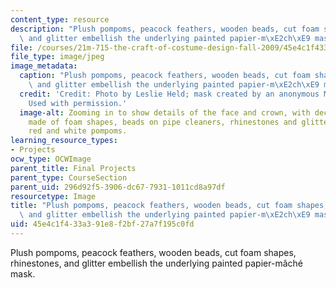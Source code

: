 ```yaml
---
content_type: resource
description: "Plush pompoms, peacock feathers, wooden beads, cut foam shapes, rhinestones,\
  \ and glitter embellish the underlying painted papier-m\xE2ch\xE9 mask."
file: /courses/21m-715-the-craft-of-costume-design-fall-2009/45e4c1f433a391e8f2bf27a7f195c0fd_IMG_1073.jpg
file_type: image/jpeg
image_metadata:
  caption: "Plush pompoms, peacock feathers, wooden beads, cut foam shapes, rhinestones,\
    \ and glitter embellish the underlying painted papier-m\xE2ch\xE9 mask."
  credit: 'Credit: Photo by Leslie Held; mask created by an anonymous MIT student.
    Used with permission.'
  image-alt: Zooming in to show details of the face and crown, with decorative elements
    made of foam shapes, beads on pipe cleaners, rhinestones and glitter, and large
    red and white pompoms.
learning_resource_types:
- Projects
ocw_type: OCWImage
parent_title: Final Projects
parent_type: CourseSection
parent_uid: 296d92f5-3906-dc67-7931-1011cd8a97df
resourcetype: Image
title: "Plush pompoms, peacock feathers, wooden beads, cut foam shapes, rhinestones,\
  \ and glitter embellish the underlying painted papier-m\xE2ch\xE9 mask"
uid: 45e4c1f4-33a3-91e8-f2bf-27a7f195c0fd
---
```

Plush pompoms, peacock feathers, wooden beads, cut foam shapes, rhinestones, and glitter embellish the underlying painted papier-mâché mask.

